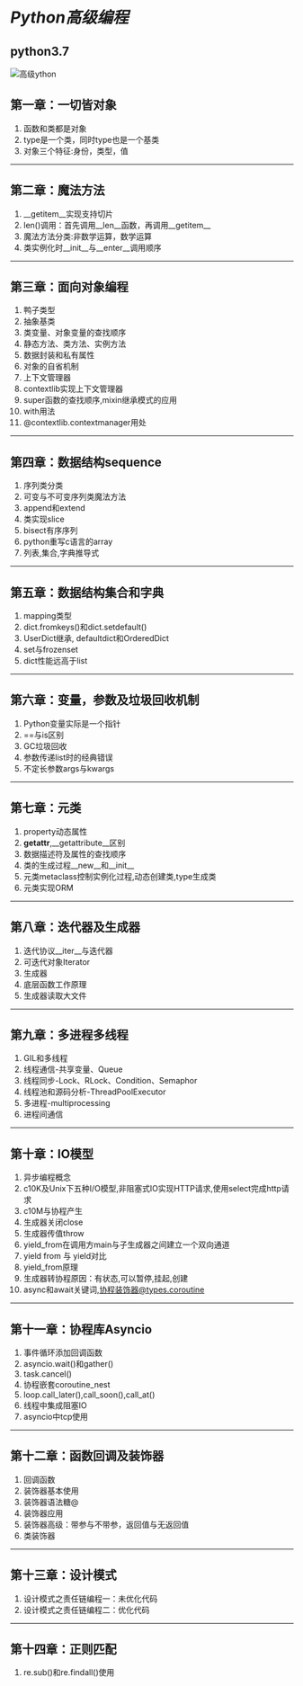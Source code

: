 
# ***Python高级编程***
**python3.7**
---
![高级ython](https://ss3.bdstatic.com/70cFv8Sh_Q1YnxGkpoWK1HF6hhy/it/u=1443427057,959339510&fm=26&gp=0.jpg)
## 第一章：一切皆对象

1. 函数和类都是对象
2. type是一个类，同时type也是一个基类
3. 对象三个特征:身份，类型，值
---
## 第二章：魔法方法
1. __getitem__实现支持切片
2. len()调用：首先调用__len__函数，再调用__getitem__
3. 魔法方法分类:非数学运算，数学运算
4. 类实例化时__init__与__enter__调用顺序
---
## 第三章：面向对象编程
1. 鸭子类型  
2. 抽象基类  
3. 类变量、对象变量的查找顺序     
4. 静态方法、类方法、实例方法     
5. 数据封装和私有属性     
6. 对象的自省机制   
7. 上下文管理器    
8. contextlib实现上下文管理器    
9. super函数的查找顺序,mixin继承模式的应用
10. with用法
11. @contextlib.contextmanager用处
---
## 第四章：数据结构sequence
1. 序列类分类
2. 可变与不可变序列类魔法方法
3. append和extend
4. 类实现slice
5. bisect有序序列
6. python重写c语言的array
7. 列表,集合,字典推导式
---
## 第五章：数据结构集合和字典
1. mapping类型
2. dict.fromkeys()和dict.setdefault()
3. UserDict继承, defaultdict和OrderedDict
4. set与frozenset
5. dict性能远高于list
---
## 第六章：变量，参数及垃圾回收机制
1. Python变量实际是一个指针
2. ==与is区别
3. GC垃圾回收
4. 参数传递list时的经典错误
5. 不定长参数args与kwargs
---
## 第七章：元类
1. property动态属性
2. __getattr__,__getattribute__区别
3. 数据描述符及属性的查找顺序
4. 类的生成过程__new__和__init__
5. 元类metaclass控制实例化过程,动态创建类,type生成类
6. 元类实现ORM
---
## 第八章：迭代器及生成器
1. 迭代协议__iter__与迭代器
2. 可迭代对象Iterator
3. 生成器
4. 底层函数工作原理
5. 生成器读取大文件
---
## 第九章：多进程多线程
1. GIL和多线程
2. 线程通信-共享变量、Queue
3. 线程同步-Lock、RLock、Condition、Semaphor
4. 线程池和源码分析-ThreadPoolExecutor
5. 多进程-multiprocessing
6. 进程间通信
---
## 第十章：IO模型
1. 异步编程概念
2. c10K及Unix下五种I/O模型,非阻塞式IO实现HTTP请求,使用select完成http请求
3. c10M与协程产生
4. 生成器关闭close
5. 生成器传值throw
6. yield_from在调用方main与子生成器之间建立一个双向通道
7. yield from 与 yield对比
8. yield_from原理
9. 生成器转协程原因：有状态,可以暂停,挂起,创建
10. async和await关键词,协程装饰器@types.coroutine
---
## 第十一章：协程库Asyncio
1. 事件循环添加回调函数
2. asyncio.wait()和gather()
3. task.cancel()
4. 协程嵌套coroutine_nest
5. loop.call_later(),call_soon(),call_at()
6. 线程中集成阻塞IO
7. asyncio中tcp使用
---
## 第十二章：函数回调及装饰器
1. 回调函数
2. 装饰器基本使用
3. 装饰器语法糖@
4. 装饰器应用
5. 装饰器高级：带参与不带参，返回值与无返回值
6. 类装饰器
---
## 第十三章：设计模式
1. 设计模式之责任链编程一：未优化代码
2. 设计模式之责任链编程二：优化代码
---
## 第十四章：正则匹配
1. re.sub()和re.findall()使用
